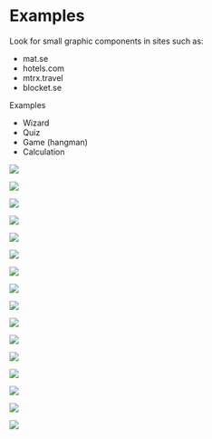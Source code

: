
# Examples

Look for small graphic components in sites such as:

- mat.se
- hotels.com
- mtrx.travel
- blocket.se

Examples
- Wizard
- Quiz
- Game (hangman)
- Calculation

![](img/01.png)

![](img/02.png)

![](img/03.png)

![](img/04.png)

![](img/05.png)

![](img/06.png)

![](img/07.png)

![](img/08.png)

![](bastard-burger.png)

![](img/consert.png)

![](img/converter.png)

![](img/popup.png)

![](img/rock-paper.png)

![](img/shopping-cart.png)

![](img/password.png)

![](img/kredit-frågor.png)
